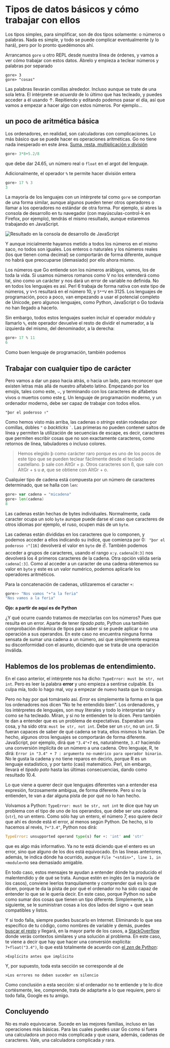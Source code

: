 # Tipos de datos básicos y cómo trabajar con ellos

Los tipos simples, para simplificar, son de dos tipos solamente: o números o palabras. Nada es simple, y todo se puede complicar eventualmente (y lo hará), 
pero por lo pronto
quedémonos ahí.

Arrancamos `gore` u otro REPL desde nuestra línea de órdenes, y vamos
a ver cómo trabajar con estos datos. Ábrelo y 
empieza a teclear números y palabras por separado

	gore> 3
	gore> "cosas"
	
Las palabras llevarán comillas alrededor. Incluso aunque se trate de
una sola letra. El intérprete se *acuerda* de lo último que has
tecleado, y puedes acceder a él usando ↑. Repitiendo y editando
podemos pasar el día, así que vamos a empezar a hacer algo con
estos números. Por ejemplo...

## un poco de aritmética básica

Los ordenadores, en realidad, son calculadoras con complicaciones. Lo
más básico que se puede hacer es operaciones aritméticas. Go no tiene nada inesperado en este
área. [Suma, resta, multiplicación y división](https://golang.org/ref/spec#Arithmetic_operators)

```go
gore> 3*8+5.2/8
```	
	
que debe dar 24.65, un número real o `float` en el argot del
lenguaje.

Adicionalmente, el operador `%` te permite hacer división entera

```go
gore> 17 % 3
3
```	

La mayoría de los lenguajes con un intérprete tal como `gore` se comportan de una forma similar, aunque algunos pueden tener otros operadores o llamar a los operadores no estándar de otra forma. Por ejemplo, si abres la consola de
desarrollo en tu navegador (con mayúsculas-control-k en Firefox, por
ejemplo), tendrás el mismo resultado, aunque estaremos trabajando en JavaScript.


![Resultado en la consola de desarrollo de JavaScript](../img/js-resultado.png)
	
Y aunque inicialmente hayamos metido a todos los números en el mismo
saco, no todos son iguales. Los enteros o naturales y los números reales
(los que tienen coma decimal) se comportarán de forma diferente,
aunque no habrá que preocuparse (demasiado) por ello ahora mismo. 

Los números que Go entiende son los números arábigos, vamos, 
los de toda la vida. Si usamos números romanos como Ⅴ no los entenderá como tal, 
sino como un carácter y nos dará un error de variable no definida. No en todos
los lenguajes es así. Perl 6 trabaja de forma nativa con este tipo de números,
y `Ⅴ+5` resultará en el número 10, y `5**Ⅴ` en 3125. Los lenguajes de
programación, poco a poco, van empezando a usar el potencial completo de
Unicode, pero algunos lenguajes, como Python, JavaScript o Go todavía no han
llegado a hacerlo. 

Sin embargo, todos estos lenguajes suelen incluir el operador *módulo*
y llamarlo `%`, este operador devuelve el resto de dividir el
numerador, a la izquierda del mismo, del denominador, a la derecha:

```go
gore> 17 % 11
6
```


Como buen lenguaje de programación, también podemos

## Trabajar con cualquier tipo de carácter

Pero vamos a dar un paso hacia atrás, o hacia un lado, para reconocer
que existen letras más allá de nuestro alfabeto latino. Empezando por
los emojis, tales como este, ⌣, y terminando con los caracteres de
alfabetos vivos o muertos como
este [ꡡ](https://es.wikipedia.org/wiki/Alfabeto_%27Phags-pa). Un
lenguaje de programación moderno, y un ordenador moderno, debe ser
capaz de trabajar con todos ellos.

	"þor el poderoso ✌"

Como hemos visto más arriba, las cadenas o *strings* están rodeadas
por comillas, dobles `"` o *backticks* <code>`</code>. Las primeras 
no pueden contener saltos de línea y permiten la utilización de secuencias
de escape, es decir, caracteres que permiten escribir cosas que no son
exactamente caracteres, como retornos de línea, tabuladores o incluso
colores. 

>Hemos elegido þ como carácter raro porque es uno de los pocos de este
>tipo que se pueden teclear fácilmente desde el teclado castellano. þ
>sale con AltGr + p. Otros caracteres son ß, que sale con AltGr + s u
>ø, que se obtiene con AltGr + o.

Cualquier tipo de cadena está compuesta por un número de caracteres
determinado, que se halla con `len`:
```go
gore> var cadena = "micadena"
gore> len(cadena)
8
```
Las cadenas están hechas de bytes individuales. Normalmente, cada caracter
ocupa un solo `byte` aunque puede darse el caso que caracteres de otros idiomas
por ejemplo, el ruso, ocupen más de un `byte`.


Las cadenas están divididas en los caracteres que lo componen, y podemos acceder a ellos
indicando su índice, que comienza por 0: ` "þor el poderoso ✌"[16]`
devolverá el valor en `byte` de ✌.  También podemos acceder a grupos de
caracteres, usando el rango `x:y`. `cadena[0:3]` nos devolverá los 4 primeros
caracteres de la cadena. Otra opción válida sería `cadena[:3]`. Como al acceder
a un caracter de una cadena obtenemos su valor en `byte` y este es un valor
numérico, podemos aplicarle los operadores aritméticos. 

Para la concatenación de cadenas, utilizaremos el caracter `+`:

```go
gore>> "Nos vamos "+"a la feria"
"Nos vamos a la feria"
```

**Ojo: a partir de aquí es de Python**

¿Y qué ocurre cuando tratamos de mezclarlas con los números? Pues que 
resulta en un error. Aparte de tener *tipado pato*, Python usa también
comprobación dinámica de tipos para saber si se puede aplicar o no una 
operación a sus operandos. En este caso no encuentra ninguna forma sensata de
sumar una cadena a un número, así que simplemente expresa su disconformidad
con el asunto, diciendo que se trata de una operación inválida.




## Hablemos de los problemas de entendimiento.

En el caso anterior, el intérprete nos ha dicho: `TypeError: must be
str, not int`. Pero es leer la palabra **error** y uno empieza a
sentirse culpable. Es culpa mía, todo lo hago mal, voy a empezar de
nuevo hasta que lo consiga.

Pero no hay por qué tomárselo así. *Error* es simplemente la forma en
la que los ordenadores nos dicen "No te he entendido bien". Los
ordenadores, y los intérpretes de lenguajes, son muy literales y todo
lo interpretan tal y como se ha tecleado. Miran, y si no te entienden te
lo dicen. Pero también te dan a entender que es un problema de
expectativas. Esperaban una cosa, y ha sido otra: `must be str, not
int`. Debe ser un `str`, no un `int`. Si fueran capaces de saber de
qué cadena se trata, ellos mismos lo harían. De hecho, algunos otros
lenguajes se comportarán de forma diferente. JavaScript, por ejemplo,
dirá que `"3.4"+7` es, naturalmente, `3.47` haciendo una conversión
implícita de un número a una cadena. Otro lenguaje, R, te dirá: `Error
in "3.4" + 7 : argumento no-numérico para operador binario`. No le
gusta la cadena y no tiene reparos en decirlo, porque R es un lenguaje
estadístico, y por tanto (casi) matemático. Perl, sin embargo, llevará
el *tipado pato* hasta las últimas consecuencias, dando como resultado
10.4. 

Lo que viene a querer decir que lenguajes diferentes van a entender
esa expresión, forzosamente ambigua, de forma diferente. Pero si no la entienden,
te van a dar alguna pista de por qué no lo han hecho.

Volvamos a Python: `TypeError: must be str, not int` te
dice que hay un problema con el tipo de uno de los operandos, que debe
ser una cadena (`str`), no un entero. Como sólo hay un entero, el
número 7, eso quiere decir que ahí es donde está el error, al menos
según Python. De hecho, si lo hacemos al revés, `7+"3.4"`, Python nos
dirá:

```python
TypeError: unsupported operand type(s) for +: 'int' and 'str'
```
que es algo más informativo. Ya no te está diciendo que el entero es
un error, sino que alguno de los dos está equivocado. En las líneas
anteriores, además, te indica dónde ha ocurrido, aunque `File
"<stdin>", line 1, in <module>`no sea demasiado amigable. 

En todo caso, estos mensajes te ayudan a entender dónde ha producido
el malentendido y de qué se trata. Aunque estén en inglés (en la
mayoría de los casos), conviene leerlos tranquilamente y comprender
qué es lo que dicen, porque te da la pista de por qué el ordenador no
ha sido capaz de entender lo que se le quería decir. En este caso,
porque Python no sabe como sumar dos cosas que tienen un tipo
diferente. Simplemente, a la siguiente, se le suministran cosas a los
dos lados del signo + que sean compatibles y listos.

Y si todo falla, siempre puedes buscarlo en Internet. Eliminando lo
que sea específico de tu código, como nombres de variable y demás,
puedes
[buscar el resto](https://www.google.es/search?client=ubuntu&channel=fs&q=TypeError%3A+unsupported+operand+type%28s%29+for+%2B&ie=utf-8&oe=utf-8&gfe_rd=cr&ei=1VxHWYD8BvKJ8QfWtZu4Aw) y
llegará, en la mayor parte de los casos,
a
[StackOverflow](https://stackoverflow.com/questions/2376464/typeerror-unsupported-operand-types-for-str-and-int) donde
verás contextos similares y una solución al problema. En este caso, te
viene a decir que hay que hacer una conversión explícita:
`7+float("3.4")`, lo que está totalmente de acuerdo
con [el *zen* de Python](https://hipertextual.com/2011/02/zen-python): 

	>Explícito antes que implícito
	
Y, por supuesto, toda esta sección se corresponde al de

	>Los errores no deben suceder en silencio
	
Como conclusión a esta sección: si el ordenador no te entiende y te
lo dice cortésmente, lee, comprende, trata de adaptarte a lo que
requiere, pero si todo falla, Google es tu amigo.

## Concluyendo

No es malo equivocarse. Sucede en las mejores familias, incluso en las
operaciones más básicas. Para las cuales puedes usar Go como si
fuera una calculadora un poco más complicada y que usara, además,
cadenas de caracteres. Vale, una calculadora complicada *y* rara. 
